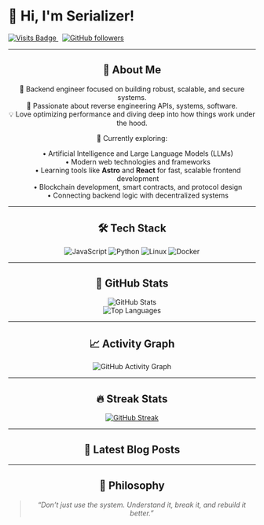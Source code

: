 <p align="center">
  <h1>👋 Hi, I'm Serializer!</h1>

  <a href="https://github.com/Web3-Serializer">
    <img src="https://komarev.com/ghpvc/?username=Web3-Serializer&style=flat-square" alt="Visits Badge" />
  </a>
  &nbsp;
  <a href="https://github.com/Web3-Serializer?tab=followers">
    <img src="https://img.shields.io/github/followers/Web3-Serializer?style=social" alt="GitHub followers" />
  </a>
</p>

---

<h2 align="center">🚀 About Me</h2>

<p align="center">
  🔧 Backend engineer focused on building robust, scalable, and secure systems.<br/>
  🧠 Passionate about reverse engineering APIs, systems, software.<br/>
  💡 Love optimizing performance and diving deep into how things work under the hood.
</p>

<p align="center">
  🧪 Currently exploring:
</p>

<ul align="center" style="list-style-type:none;">
  <li>• Artificial Intelligence and Large Language Models (LLMs)</li>
  <li>• Modern web technologies and frameworks</li>
  <li>• Learning tools like <b>Astro</b> and <b>React</b> for fast, scalable frontend development</li>
  <li>• Blockchain development, smart contracts, and protocol design</li>
  <li>• Connecting backend logic with decentralized systems</li>
</ul>

---

<h2 align="center">🛠️ Tech Stack</h2>

<p align="center">
  <img src="https://img.shields.io/badge/-JavaScript-black?style=flat&logo=javascript" alt="JavaScript" />
  <img src="https://img.shields.io/badge/-Python-3776AB?style=flat&logo=python" alt="Python" />
  <img src="https://img.shields.io/badge/-Linux-FCC624?style=flat&logo=linux&logoColor=black" alt="Linux" />
  <img src="https://img.shields.io/badge/-Docker-2496ED?style=flat&logo=docker" alt="Docker" />
</p>

---

<h2 align="center">🧩 GitHub Stats</h2>

<p align="center">
  <img src="https://github-readme-stats.vercel.app/api?username=Web3-Serializer&show_icons=true&hide_title=true" alt="GitHub Stats" />
  <br />
  <img src="https://github-readme-stats.vercel.app/api/top-langs/?username=Web3-Serializer&layout=compact&hide_title=true" alt="Top Languages" />
</p>

---

<h2 align="center">📈 Activity Graph</h2>

<p align="center">
  <img src="https://github-readme-activity-graph.vercel.app/graph?username=Web3-Serializer&theme=github-compact" alt="GitHub Activity Graph" />
</p>

---

<h2 align="center">🔥 Streak Stats</h2>

<p align="center">
  <a href="https://git.io/streak-stats">
    <img src="https://streak-stats.demolab.com/?user=Web3-Serializer&theme=default" alt="GitHub Streak" />
  </a>
</p>

---

<h2 align="center">📝 Latest Blog Posts</h2>

<!-- BLOG-POST-LIST:START -->
<!-- BLOG-POST-LIST:END -->

---

<h2 align="center">🧠 Philosophy</h2>

<blockquote align="center" style="font-style: italic;">
  “Don’t just use the system. Understand it, break it, and rebuild it better.”
</blockquote>

